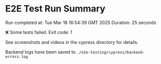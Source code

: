 # E2E Test Run Summary
Run completed at: Tue Mar 18 16:54:39 GMT 2025
Duration: 25 seconds

❌ Some tests failed. Exit code: 1

See screenshots and videos in the cypress directory for details.

Backend logs have been saved to `./e2e-testing/cypress/backend-errors.log`
